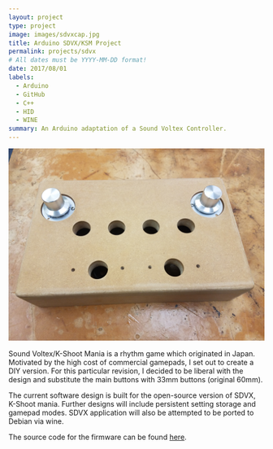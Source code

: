 ```yaml
---
layout: project
type: project
image: images/sdvxcap.jpg
title: Arduino SDVX/KSM Project
permalink: projects/sdvx
# All dates must be YYYY-MM-DD format!
date: 2017/08/01
labels:
  - Arduino
  - GitHub
  - C++
  - HID
  - WINE
summary: An Arduino adaptation of a Sound Voltex Controller.
---
```


<img class="ui medium right floated rounded image" src="../images/inprog.jpg">

Sound Voltex/K-Shoot Mania is a rhythm game which originated in Japan. Motivated by the high cost of commercial gamepads, I set out to create a DIY version. For this particular revision, I decided to be liberal with the design and substitute the main buttons with 33mm buttons (original 60mm).

The current software design is built for the open-source version of SDVX, K-Shoot mania. Further designs will include persistent setting storage and gamepad modes. SDVX application will also be attempted to be ported to Debian via wine.

The source code for the firmware can be found [here](https://github.com/Reyn-Mukai/Bemani-SDVX).
